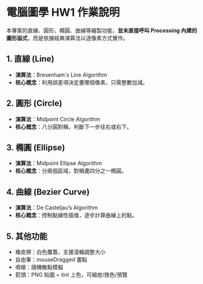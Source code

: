# 電腦圖學 HW1 作業說明

本專案的直線、圓形、橢圓、曲線等繪製功能，**並未直接呼叫 Processing 內建的圖形函式**，而是依據經典演算法以逐像素方式實作。

## 1. 直線 (Line)
- **演算法**：Bresenham's Line Algorithm  
- **核心概念**：利用誤差項決定畫哪個像素，只需整數加減。

## 2. 圓形 (Circle)
- **演算法**：Midpoint Circle Algorithm  
- **核心概念**：八分圓對稱，判斷下一步往右或右下。

## 3. 橢圓 (Ellipse)
- **演算法**：Midpoint Ellipse Algorithm  
- **核心概念**：分兩個區域，對稱畫四分之一橢圓。

## 4. 曲線 (Bezier Curve)
- **演算法**：De Casteljau’s Algorithm  
- **核心概念**：控制點線性插值，逐步計算曲線上的點。

## 5. 其他功能
- 橡皮擦：白色覆蓋，支援滾輪調整大小  
- 自由筆：mouseDragged 畫點  
- 噴槍：隨機散點模擬  
- 箭頭：PNG 貼圖 + tint 上色，可縮放/換色/預覽

